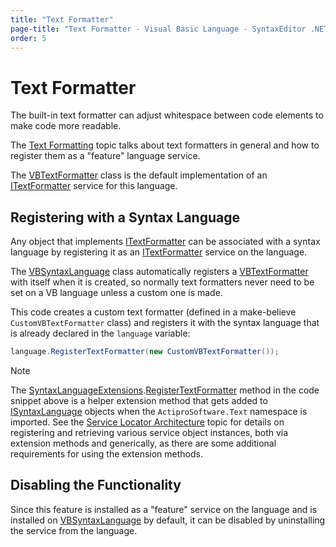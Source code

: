 ```yaml
---
title: "Text Formatter"
page-title: "Text Formatter - Visual Basic Language - SyntaxEditor .NET Languages Add-on"
order: 5
---
```

# Text Formatter

The built-in text formatter can adjust whitespace between code elements to make code more readable.

The [Text Formatting](../../text-parsing/advanced-text/text-formatting.md) topic talks about text formatters in general and how to register them as a "feature" language service.

The [VBTextFormatter](xref:ActiproSoftware.Text.Languages.VB.Implementation.VBTextFormatter) class is the default implementation of an [ITextFormatter](xref:ActiproSoftware.Text.ITextFormatter) service for this language.

## Registering with a Syntax Language

Any object that implements [ITextFormatter](xref:ActiproSoftware.Text.ITextFormatter) can be associated with a syntax language by registering it as an [ITextFormatter](xref:ActiproSoftware.Text.ITextFormatter) service on the language.

The [VBSyntaxLanguage](xref:ActiproSoftware.Text.Languages.VB.Implementation.VBSyntaxLanguage) class automatically registers a [VBTextFormatter](xref:ActiproSoftware.Text.Languages.VB.Implementation.VBTextFormatter) with itself when it is created, so normally text formatters never need to be set on a VB language unless a custom one is made.

This code creates a custom text formatter (defined in a make-believe `CustomVBTextFormatter` class) and registers it with the syntax language that is already declared in the `language` variable:

```csharp
language.RegisterTextFormatter(new CustomVBTextFormatter());
```

> [!NOTE]
> The [SyntaxLanguageExtensions](xref:ActiproSoftware.Text.SyntaxLanguageExtensions).[RegisterTextFormatter](xref:ActiproSoftware.Text.SyntaxLanguageExtensions.RegisterTextFormatter*) method in the code snippet above is a helper extension method that gets added to [ISyntaxLanguage](xref:ActiproSoftware.Text.ISyntaxLanguage) objects when the `ActiproSoftware.Text` namespace is imported.  See the [Service Locator Architecture](../../language-creation/service-locator-architecture.md) topic for details on registering and retrieving various service object instances, both via extension methods and generically, as there are some additional requirements for using the extension methods.

## Disabling the Functionality

Since this feature is installed as a "feature" service on the language and is installed on [VBSyntaxLanguage](xref:ActiproSoftware.Text.Languages.VB.Implementation.VBSyntaxLanguage) by default, it can be disabled by uninstalling the service from the language.
